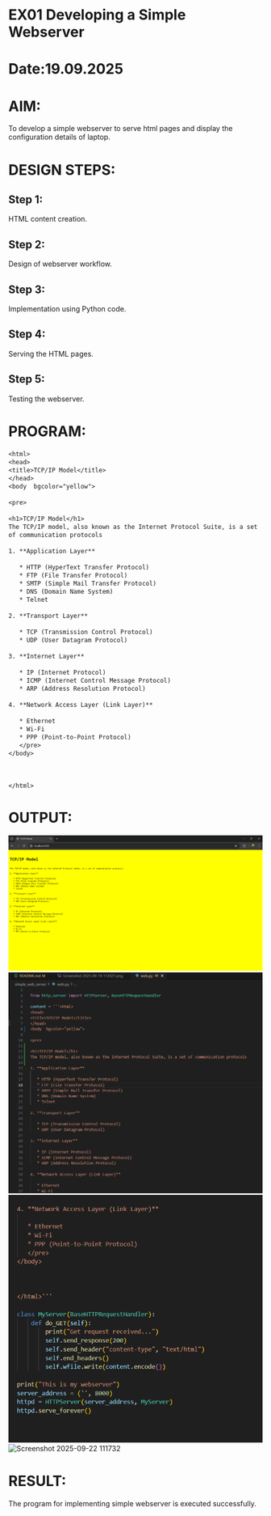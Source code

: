 # EX01 Developing a Simple Webserver

# Date:19.09.2025
# AIM:
To develop a simple webserver to serve html pages and display the configuration details of laptop.

# DESIGN STEPS:
## Step 1:
HTML content creation.

## Step 2:
Design of webserver workflow.

## Step 3:
Implementation using Python code.

## Step 4:
Serving the HTML pages.

## Step 5:
Testing the webserver.

# PROGRAM:
```
<html>
<head>
<title>TCP/IP Model</title>
</head>
<body  bgcolor="yellow">

<pre>

<h1>TCP/IP Model</h1>
The TCP/IP model, also known as the Internet Protocol Suite, is a set of communication protocols

1. **Application Layer**

   * HTTP (HyperText Transfer Protocol)
   * FTP (File Transfer Protocol)
   * SMTP (Simple Mail Transfer Protocol)
   * DNS (Domain Name System)
   * Telnet

2. **Transport Layer**

   * TCP (Transmission Control Protocol)
   * UDP (User Datagram Protocol)

3. **Internet Layer**

   * IP (Internet Protocol)
   * ICMP (Internet Control Message Protocol)
   * ARP (Address Resolution Protocol)

4. **Network Access Layer (Link Layer)**

   * Ethernet
   * Wi-Fi
   * PPP (Point-to-Point Protocol)
   </pre>
</body>



</html>

```
# OUTPUT:
 
![alt text](<Screenshot 2025-09-22 104501.png>)
![alt text](<Screenshot 2025-09-22 104519.png>)
![alt text](<Screenshot 2025-09-22 104528.png>)
<img width="1568" height="232" alt="Screenshot 2025-09-22 111732" src="https://github.com/user-attachments/assets/0aca460b-feea-4f61-803c-d759cdba7a44" />


# RESULT:
The program for implementing simple webserver is executed successfully.

